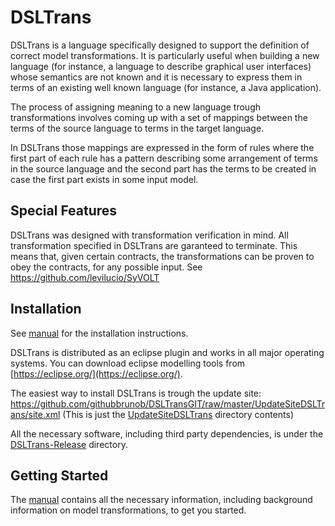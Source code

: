 DSLTrans
===========

DSLTrans is a language specifically designed to support the definition of correct model transformations.
It is particularly useful when building a new language (for instance, a language to describe graphical user interfaces) whose semantics are not known and it is necessary to express them in terms of an existing well known language (for instance, a Java application).

The process of assigning meaning to a new language trough transformations involves coming up with a set of mappings between the terms of the source language to terms in the target language.

In DSLTrans those mappings are expressed in the form of rules where the first part of each rule has a pattern describing some arrangement of terms in the source language and the second part has the terms to be created in case the first part exists in some input model.

Special Features
-------------------

DSLTrans was designed with transformation verification in mind. 
All transformation specified in DSLTrans are garanteed to terminate.
This means that, given certain contracts, the transformations can be proven to obey the contracts, for any possible input. See https://github.com/levilucio/SyVOLT

Installation
-------------------

See [manual](./DSLTransManual/document.pdf) for the installation instructions.

DSLTrans is distributed as an eclipse plugin and works in all major operating systems. You can download eclipse modelling tools from [https://eclipse.org/](https://eclipse.org/).

The easiest way to install DSLTrans is trough the update site:
https://github.com/githubbrunob/DSLTransGIT/raw/master/UpdateSiteDSLTrans/site.xml  (This is just the [UpdateSiteDSLTrans](./UpdateSiteDSLTrans) directory contents)

All the necessary software, including third party dependencies, is under the [DSLTrans-Release](./DSLTrans-Release) directory.

Getting Started
-------------------

The [manual](./DSLTransManual/document.pdf) contains all the necessary information, including background information on model transformations, to get you started.


